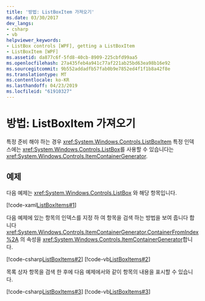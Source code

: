 ```yaml
---
title: '방법: ListBoxItem 가져오기'
ms.date: 03/30/2017
dev_langs:
- csharp
- vb
helpviewer_keywords:
- ListBox controls [WPF], getting a ListBoxItem
- ListBoxItem [WPF]
ms.assetid: da877c6f-5fd8-40cb-8909-225cbfd99aa5
ms.openlocfilehash: 27a435feb4a941c77af221ab25bd63ea98b16e92
ms.sourcegitcommit: 9b552addadfb57fab0b9e7852ed4f1f1b8a42f8e
ms.translationtype: MT
ms.contentlocale: ko-KR
ms.lasthandoff: 04/23/2019
ms.locfileid: "61910327"
---
```

# <a name="how-to-get-a-listboxitem"></a>방법: ListBoxItem 가져오기
특정 준비 해야 하는 경우 <xref:System.Windows.Controls.ListBoxItem> 특정 인덱스에는 <xref:System.Windows.Controls.ListBox>를 사용할 수 있습니다는 <xref:System.Windows.Controls.ItemContainerGenerator>.  
  
## <a name="example"></a>예제  
 다음 예제는 <xref:System.Windows.Controls.ListBox> 와 해당 항목입니다.  
  
 [!code-xaml[ListBoxItems#1](~/samples/snippets/csharp/VS_Snippets_Wpf/ListBoxItems/CSharp/Window1.xaml#1)]  
  
 다음 예제에 있는 항목의 인덱스를 지정 하 여 항목을 검색 하는 방법을 보여 줍니다 합니다 <xref:System.Windows.Controls.ItemContainerGenerator.ContainerFromIndex%2A> 의 속성을 <xref:System.Windows.Controls.ItemContainerGenerator>합니다.  
  
 [!code-csharp[ListBoxItems#2](~/samples/snippets/csharp/VS_Snippets_Wpf/ListBoxItems/CSharp/Window1.xaml.cs#2)]
 [!code-vb[ListBoxItems#2](~/samples/snippets/visualbasic/VS_Snippets_Wpf/ListBoxItems/VisualBasic/Window1.xaml.vb#2)]  
  
 목록 상자 항목을 검색 한 후에 다음 예제에서와 같이 항목의 내용을 표시할 수 있습니다.  
  
 [!code-csharp[ListBoxItems#3](~/samples/snippets/csharp/VS_Snippets_Wpf/ListBoxItems/CSharp/Window1.xaml.cs#3)]
 [!code-vb[ListBoxItems#3](~/samples/snippets/visualbasic/VS_Snippets_Wpf/ListBoxItems/VisualBasic/Window1.xaml.vb#3)]
